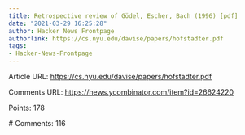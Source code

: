 ```yaml
---
title: Retrospective review of Gödel, Escher, Bach (1996) [pdf]
date: "2021-03-29 16:25:28"
author: Hacker News Frontpage
authorlink: https://cs.nyu.edu/davise/papers/hofstadter.pdf
tags:
- Hacker-News-Frontpage
---
```


<p>Article URL: <a href="https://cs.nyu.edu/davise/papers/hofstadter.pdf">https://cs.nyu.edu/davise/papers/hofstadter.pdf</a></p>
<p>Comments URL: <a href="https://news.ycombinator.com/item?id=26624220">https://news.ycombinator.com/item?id=26624220</a></p>
<p>Points: 178</p>
<p># Comments: 116</p>
